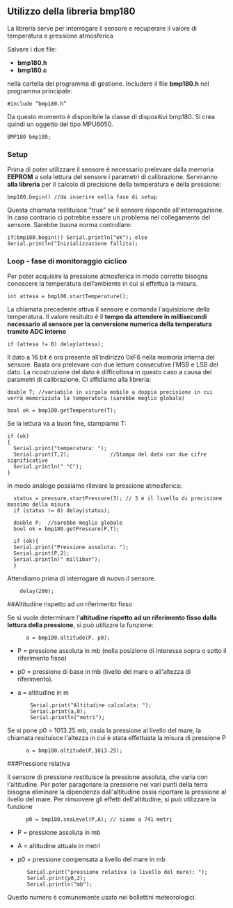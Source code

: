 ## Utilizzo della libreria bmp180

La libreria serve per interrogare il sensore e recuperare il valore di temperatura e pressione atmosferica

Salvare i due file:

- **bmp180.h**
- **bmp180.c**

nella cartella del programma di gestione.  Includere il file **bmp180.h** nel programma principale:

    #include “bmp180.h”   
    
Da questo momento è disponibile la classe di dispositivi bmp180. Si crea quindi un oggetto del tipo MPU6050.

    BMP180 bmp180;
    
### Setup
    
Prima di poter utilizzare il sensore è necessario prelevare dalla memoria **EEPROM** a sola lettura del sensore i parametri di calibrazione. Serviranno **alla libreria** per il calcolo di precisione della temperatura e della pressione:

    bmp180.begin() //da inserire nella fase di setup 

Questa chiamata restituisce "true" se il sensore risponde all'interrogazione. In caso contrario ci potrebbe essere un problema nel collegamento del sensore. Sarebbe buona norma controllare:

    if(bmp180.begin()) Serial.println("ok"); else Serial.println("Inizializzazione fallita);
    
### Loop - fase di monitoraggio ciclico 
    
Per poter acquisire la pressione atmosferica in modo corretto bisogna conoscere la temperatura dell’ambiente in cui si effettua la misura. 

    int attesa = bmp180.startTemperature();

La chiamata precedente attiva il sensore e comanda l'aquisizione della temperatura. Il valore resituito è il **tempo da attendere in millisecondi necessario al sensore per la conversione numerica della temperatura tramite ADC interno** 

    if (attesa != 0) delay(attesa);

Il dato a 16 bit è ora presente all’indirizzo 0xF6 nella memoria interna del sensore. Basta ora prelevare con due letture consecutive l’MSB e LSB del dato. La ricostruzione del dato è difficoltosa in questo caso a causa dei parametri di calibrazione. Ci affidiamo alla libreria:

    double T; //variabile in virgola mobile a doppia precisione in cui verrà memorizzata la temperatura (sarebbe meglio globale)
    
    bool ok = bmp180.getTemperature(T);
  
Se la lettura va a buon fine, stampiamo T:

    if (ok)
    {
      Serial.print("temperatura: ");
      Serial.print(T,2);             //Stampa del dato con due cifre significative
      Serial.println(" °C");
    }

In modo analogo possiamo rilevare la pressione atmosferica:
      
      status = pressure.startPressure(3); // 3 è il livello di precisione massimo della misura
      if (status != 0) delay(status);
      
      double P;  //sarebbe meglio globale
      bool ok = bmp180.getPressure(P,T);

      if (ok){
      Serial.print("Pressione assoluta: ");
      Serial.print(P,2);
      Serial.println(" millibar");
      }

Attendiamo prima di interrogare di nuovo il sensore.

        delay(200);
        
##Altitudine rispetto ad un riferimento fisso        

Se si vuole determinare l'**altitudine rispetto ad un riferimento fisso dalla lettura della pressione**, si può utilizzre la funzione: 
 

          a = bmp180.altitude(P, p0);

- P = pressione assoluta in mb (nella posizione di interesse sopra o sotto il riferimento fisso)
- p0 = pressione di base in mb (livello del mare o all'altezza di riferimento).
- a = altitudine in m

          Serial.print("Altitudine calcolata: ");
          Serial.print(a,0);
          Serial.println("metri");
          
 Se si pone p0 = 1013.25 mb, ossia la pressione al livello del mare, la chiamata resituisce l'altezza in cui è stata effettuata la misura di pressione P
 
          a = bmp180.altitude(P,1013.25);
 
 ###Pressione relativa        

Il sensore di pressione restituisce la pressione assoluta, che varia con l'altitudine. Per poter paragonare la pressione nei vari punti della terra bisogna eliminare la dipendenza dall'altitudine ossia riportare la pressione al livello del mare. Per rimuovere gli effetti dell'altitudine, si può utilizzare la funzione
    

          p0 = bmp180.seaLevel(P,A); // siamo a 741 metri 
          
 - P = pressione assoluta in mb 
 - A = altitudine attuale in metri
 - p0 = pressione compensata a livello del mare in mb
          
          Serial.print("pressione relativa (a livello del mare): ");
          Serial.print(p0,2);
          Serial.println("mb");
          
Questo numero è comunemente usato nei bollettini meteorologici.
  
